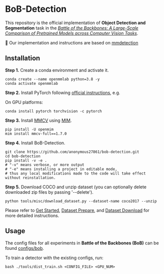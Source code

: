 # BoB-Detection

This repository is the official implementation of <strong>Object Detection and Segmentation</strong> task in the [*Battle of the Backbones: A Large-Scale Comparison of Pretrained Models across Computer Vision Tasks*](https://github.com/anonymous27861/Battle-of-the-Backbones).

:pushpin: Our implementation and instructions are based on [mmdetection](https://github.com/open-mmlab/mmdetection)

## Installation

**Step 1.** Create a conda environment and activate it.

```shell
conda create --name openmmlab python=3.8 -y
conda activate openmmlab
```

**Step 2.** Install PyTorch following [official instructions](https://pytorch.org/get-started/locally/), e.g.

On GPU platforms:

```shell
conda install pytorch torchvision -c pytorch
```

**Step 3.** Install [MMCV](https://github.com/open-mmlab/mmcv) using [MIM](https://github.com/open-mmlab/mim).

```shell
pip install -U openmim
mim install mmcv-full==1.7.0
```

**Step 4.** Install BoB-Detection.

```shell
git clone https://github.com/anonymous27861/bob-detection.git
cd bob-detection
pip install -v -e .
# "-v" means verbose, or more output
# "-e" means installing a project in editable mode,
# thus any local modifications made to the code will take effect without reinstallation.
```

**Step 5.** Download COCO and unzip dataset (you can optionally delete downloaded zip files by passing '--delete').

```shell
python tools/misc/download_dataset.py --dataset-name coco2017 --unzip
```


Please refer to [Get Started](https://github.com/anonymous27861/bob-detection/blob/main/docs/en/get_started.md), [Dataset Prepare](https://mmdetection.readthedocs.io/en/latest/user_guides/dataset_prepare.html?highlight=dataset), and [Dataset Download](https://mmdetection.readthedocs.io/en/latest/user_guides/useful_tools.html#dataset-download) for more detailed instructions.

## Usage

The config files for all experiments in <strong>Battle of the Backbones (BoB)</strong> can be found [configs/bob](https://github.com/anonymous27861/bob-detection/tree/main/configs/bob).

To train a detector with the existing configs, run:

```shell
bash ./tools/dist_train.sh <CONFIG_FILE> <GPU_NUM>
```